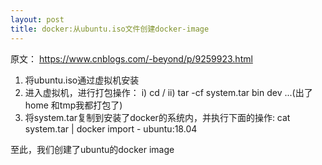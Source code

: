 ```yaml
---
layout: post
title: docker:从ubuntu.iso文件创建docker-image
---
```


原文：
https://www.cnblogs.com/-beyond/p/9259923.html


1) 将ubuntu.iso通过虚拟机安装
2) 进入虚拟机，进行打包操作：
i) cd /
ii) tar -cf system.tar bin dev ...(出了home 和tmp我都打包了)
3) 将system.tar复制到安装了docker的系统内，并执行下面的操作:
cat system.tar | docker import - ubuntu:18.04

至此，我们创建了ubuntu的docker image
